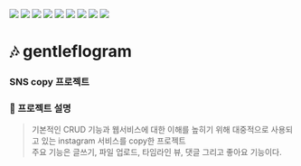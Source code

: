 
<img src="https://img.shields.io/badge/Java-007396?style=flat-square&logo=Java&logoColor=white"/></a> 
<img src="https://img.shields.io/badge/jQuery-0769AD?style=flat-square&logo=jQuery&logoColor=white"/></a>
<img src="https://img.shields.io/badge/JavaScript-F7DF1E?style=flat-square&logo=JavaScript&logoColor=white"/></a>
<img src="https://img.shields.io/badge/Eclipse-2C2255?style=flat-square&logo=Eclipse&logoColor=white"/></a> 
<img src="https://img.shields.io/badge/Spring-6DB33F?style=flat-square&logo=Spring&logoColor=white"/></a> 
<img src="https://img.shields.io/badge/HTML5-E34F26?style=flat-square&logo=HTML5&logoColor=white"/></a> 
<img src="https://img.shields.io/badge/CSS3-1572B6?style=flat-square&logo=CSS3&logoColor=white"/></a>
<img src="https://img.shields.io/badge/MySQL-4479A1?style=flat-square&logo=MySQL&logoColor=white"/></a> 
<img src="https://img.shields.io/badge/Amazon AWS-232F3E?style=flat-square&logo=Amazon%20AWS&logoColor=white"/></a> 

# :notes: gentleflogram
### SNS copy 프로젝트

 ### :speech_balloon: 프로젝트 설명
 > 기본적인 CRUD 기능과 웹서비스에 대한 이해를 높히기 위해 대중적으로 사용되고 있는 instagram 서비스를 copy한 프로젝트      
   주요 기능은 글쓰기, 파일 업로드, 타임라인 뷰, 댓글 그리고 좋아요 기능이다.
    

